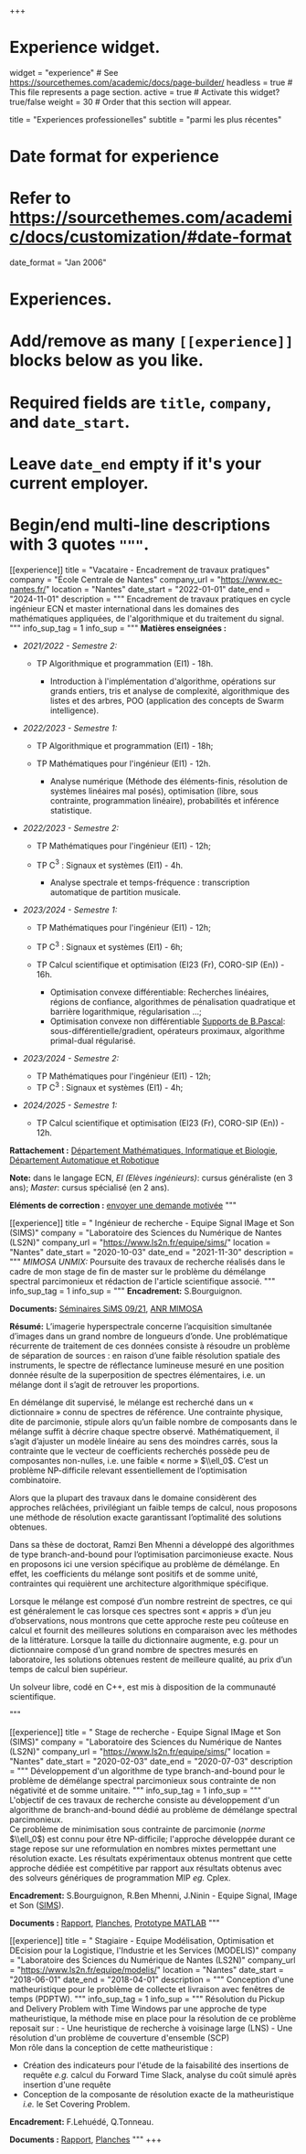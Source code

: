 +++
# Experience widget.
widget = "experience"  # See https://sourcethemes.com/academic/docs/page-builder/
headless = true  # This file represents a page section.
active = true  # Activate this widget? true/false
weight = 30  # Order that this section will appear.

title = "Experiences professionelles"
subtitle = "parmi les plus récentes"

# Date format for experience
#   Refer to https://sourcethemes.com/academic/docs/customization/#date-format
date_format = "Jan 2006"

# Experiences.
#   Add/remove as many `[[experience]]` blocks below as you like.
#   Required fields are `title`, `company`, and `date_start`.
#   Leave `date_end` empty if it's your current employer.
#   Begin/end multi-line descriptions with 3 quotes `"""`.
[[experience]]
  title = "Vacataire - Encadrement de travaux pratiques"
  company = "École Centrale de Nantes"
  company_url = "https://www.ec-nantes.fr/"
  location = "Nantes"
  date_start = "2022-01-01"
  date_end = "2024-11-01"
  description = """
  Encadrement de travaux pratiques en cycle ingénieur ECN et master international dans les domaines des mathématiques appliquées, de l'algorithmique et du traitement du signal.
  """
  info_sup_tag = 1
  info_sup = """
  **Matières enseignées :**
  - *2021/2022 - Semestre 2:*  
     
    - TP Algorithmique et programmation (EI1) - 18h. 
      
      - Introduction à l'implémentation d'algorithme, opérations sur grands entiers, tris et analyse de complexité, algorithmique des listes et des arbres, POO (application des concepts de Swarm intelligence).     
  - *2022/2023 - Semestre 1:* 

    - TP Algorithmique et programmation (EI1) - 18h;
    - TP Mathématiques pour l'ingénieur (EI1) - 12h.
      
      - Analyse numérique (Méthode des éléments-finis, résolution de systèmes linéaires mal posés), optimisation (libre, sous contrainte, programmation linéaire), probabilités et inférence statistique.
  - *2022/2023 - Semestre 2:* 
    
    - TP Mathématiques pour l'ingénieur (EI1) - 12h; 
    - TP C$^{3}$ : Signaux et systèmes (EI1) - 4h.
      
      - Analyse spectrale et temps-fréquence : transcription automatique de partition musicale. 
  - *2023/2024 - Semestre 1:* 
    
    - TP Mathématiques pour l'ingénieur (EI1) - 12h;
    - TP C$^{3}$ : Signaux et systèmes (EI1) - 6h;  
    - TP Calcul scientifique et optimisation (EI23 (Fr), CORO-SIP (En)) - 16h.

      - Optimisation convexe différentiable: Recherches linéaires, régions de confiance, algorithmes de pénalisation quadratique et barrière logarithmique, régularisation ...; 
      - Optimisation convexe non différentiable [Supports de B.Pascal](https://bpascal-fr.github.io/teaching/): sous-différentielle/gradient, opérateurs proximaux, algorithme primal-dual régularisé.
  - *2023/2024 - Semestre 2:* 
  
    - TP Mathématiques pour l'ingénieur (EI1) - 12h;
    - TP C$^{3}$ : Signaux et systèmes (EI1) - 4h;  

  - *2024/2025 - Semestre 1:*

    - TP Calcul scientifique et optimisation (EI23 (Fr), CORO-SIP (En)) - 12h.


  **Rattachement :** 
  [Département Mathématiques, Informatique et Biologie](https://www.ec-nantes.fr/organisation/organisation-de-lecole/departement-mathematiques-informatique-et-biologie-mib), [Département Automatique et Robotique](https://www.ec-nantes.fr/organisation/organisation-de-lecole/departement-automatique-et-robotique)

  **Note:** dans le langage ECN, *EI (Elèves ingénieurs)*: cursus généraliste (en 3 ans); *Master*: cursus spécialisé (en 2 ans).

  **Eléments de correction :** [envoyer une demande motivée](mailto:mehdi.latif@ls2n.fr?subject=[mlatif.fr]%20Demande%20d'accès%20aux%20éléments%20de%20correction%20matière%20...)
"""


[[experience]]
  title = " Ingénieur de recherche - Equipe Signal IMage et Son (SIMS)"
  company = "Laboratoire des Sciences du Numérique de Nantes (LS2N)"
  company_url = "https://www.ls2n.fr/equipe/sims/"
  location = "Nantes"
  date_start = "2020-10-03"
  date_end = "2021-11-30"
  description = """
  *MIMOSA UNMIX:* Poursuite des travaux de recherche réalisés dans le cadre de mon stage de fin de master sur le problème du démélange spectral parcimonieux et rédaction de l'article scientifique associé.
  """
  info_sup_tag = 1
  info_sup = """
  **Encadrement:** S.Bourguignon.

  **Documents:** [Séminaires SiMS 09/21](/files/LATIFM_MIMOSA_UNMIX_SLIDES.pdf), [ANR MIMOSA](https://mimosa.ls2n.fr/)   

  **Résumé:** L’imagerie hyperspectrale concerne l’acquisition simultanée d’images dans un grand nombre de longueurs d’onde. Une problématique récurrente de traitement de ces données consiste à résoudre un problème de séparation de sources : en raison d’une faible résolution spatiale des instruments, le spectre de réflectance lumineuse mesuré en une position donnée résulte de la superposition de spectres élémentaires, i.e. un mélange dont il s’agit de retrouver les proportions.

  En démélange dit supervisé, le mélange est recherché dans un « dictionnaire » connu de spectres de référence. Une contrainte physique, dite de parcimonie, stipule alors qu’un faible nombre de composants dans le mélange suffit à décrire chaque spectre observé. Mathématiquement, il s’agit d’ajuster un modèle linéaire au sens des moindres carrés, sous la contrainte que le vecteur de coefficients recherchés possède peu de composantes non-nulles, i.e. une faible « norme » $\\ell_0$. C’est un problème NP-difficile relevant essentiellement de l’optimisation combinatoire.

  Alors que la plupart des travaux dans le domaine considèrent des approches relâchées, privilégiant un faible temps de calcul, nous proposons une méthode de résolution exacte garantissant l’optimalité des solutions obtenues.

  Dans sa thèse de doctorat, Ramzi Ben Mhenni a développé des algorithmes de type branch-and-bound pour l’optimisation parcimonieuse exacte. Nous en proposons ici une version spécifique au problème de démélange. En effet, les coefficients du mélange sont positifs et de somme unité, contraintes qui requièrent une architecture algorithmique spécifique.

  Lorsque le mélange est composé d’un nombre restreint de spectres, ce qui est généralement le cas lorsque ces spectres sont « appris » d’un jeu d’observations, nous montrons que cette approche reste peu coûteuse en calcul et fournit des meilleures solutions en comparaison avec les méthodes de la littérature. Lorsque la taille du dictionnaire augmente, e.g. pour un dictionnaire composé d’un grand nombre de spectres mesurés en laboratoire, les solutions obtenues restent de meilleure qualité, au prix d’un temps de calcul bien supérieur.

  Un solveur libre, codé en C++, est mis à disposition de la communauté scientifique.




  """

[[experience]]
  title = " Stage de recherche - Equipe Signal IMage et Son (SIMS)"
  company = "Laboratoire des Sciences du Numérique de Nantes (LS2N)"
  company_url = "https://www.ls2n.fr/equipe/sims/"
  location = "Nantes"
  date_start = "2020-02-03"
  date_end = "2020-07-03"
  description = """
  Développement d'un algorithme de type branch-and-bound pour le problème de démélange spectral parcimonieux sous contrainte de non négativité et de somme unitaire.
  """
  info_sup_tag = 1
  info_sup = """
  L'objectif de ces travaux de recherche consiste au développement d'un algorithme de branch-and-bound dédié au problème de démélange spectral parcimonieux.  
  Ce problème de minimisation sous contrainte de parcimonie (*norme* $\\ell_0$) est connu pour être NP-difficile; l'approche développée durant ce stage repose sur une reformulation en nombres mixtes permettant une résolution exacte. Les résultats expérimentaux obtenus montrent que cette approche dédiée est compétitive par rapport aux résultats obtenus avec des solveurs génériques de programmation MIP *eg.* Cplex.      

  **Encadrement:** S.Bourguignon, R.Ben Mhenni, J.Ninin - Equipe Signal, IMage et Son ([SIMS](https://www.ls2n.fr/equipe/sims/)).

  **Documents :** [Rapport](/files/LATIFM_M2_BBHS.pdf), [Planches](/files/LATIFM_M2_BBHS_PRES.pdf), [Prototype MATLAB](https://gitlab.com/mlatif/bbdsp)
  """

[[experience]]
  title = " Stagiaire - Equipe Modélisation, Optimisation et DEcision pour la Logistique, l'Industrie et les Services (MODELIS)"
  company = "Laboratoire des Sciences du Numérique de Nantes (LS2N)"
  company_url = "https://www.ls2n.fr/equipe/modelis/"
  location = "Nantes"
  date_start = "2018-06-01"
  date_end = "2018-04-01"
  description = """
  Conception d'une matheuristique pour le problème de collecte et livraison avec fenêtres de temps (PDPTW).
  """
  info_sup_tag = 1
  info_sup = """
  Résolution du Pickup and Delivery Problem with Time Windows par une approche de type matheuristique, la méthode mise en place pour la résolution de ce problème reposait sur :
    - Une heuristique de recherche à voisinage large (LNS)
    - Une résolution d'un problème de couverture d'ensemble (SCP)  
  Mon rôle dans la conception de cette matheuristique :
  - Création des indicateurs pour l'étude de la faisabilité des insertions de requête *e.g.* calcul du Forward Time Slack, analyse du coût simulé après insertion d'une requête
  - Conception de la composante de résolution exacte de la matheuristique *i.e.* le Set Covering Problem.

  **Encadrement:**  F.Lehuédé, Q.Tonneau.

  **Documents :** [Rapport](/files/LATIFM_L3_PDPTW_RAP.pdf), [Planches](/files/LATIFM_L3_PDPTW_PRES.pdf)
  """
+++

